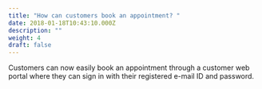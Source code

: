 ```yaml
---
title: "How can customers book an appointment? "
date: 2018-01-18T10:43:10.000Z
description: ""
weight: 4
draft: false
---
```

Customers can now easily book an appointment through a customer web portal where they can sign in with their registered e-mail ID and password.
